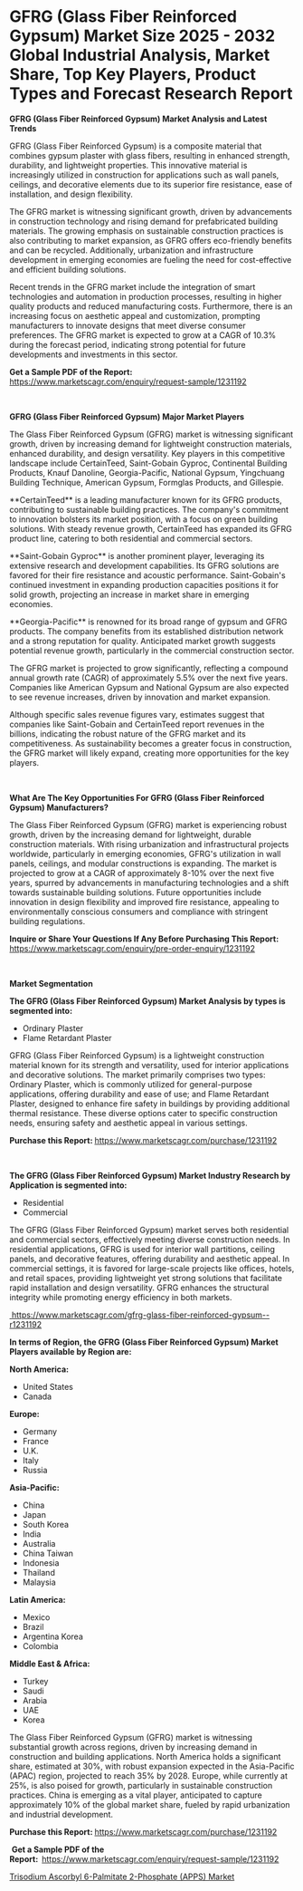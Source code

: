 <p><h1>GFRG (Glass Fiber Reinforced Gypsum) Market Size 2025 - 2032 Global Industrial Analysis, Market Share, Top Key Players, Product Types and Forecast Research Report</h1></p><p><strong>GFRG (Glass Fiber Reinforced Gypsum) Market Analysis and Latest Trends</strong></p>
<p><p>GFRG (Glass Fiber Reinforced Gypsum) is a composite material that combines gypsum plaster with glass fibers, resulting in enhanced strength, durability, and lightweight properties. This innovative material is increasingly utilized in construction for applications such as wall panels, ceilings, and decorative elements due to its superior fire resistance, ease of installation, and design flexibility.</p><p>The GFRG market is witnessing significant growth, driven by advancements in construction technology and rising demand for prefabricated building materials. The growing emphasis on sustainable construction practices is also contributing to market expansion, as GFRG offers eco-friendly benefits and can be recycled. Additionally, urbanization and infrastructure development in emerging economies are fueling the need for cost-effective and efficient building solutions.</p><p>Recent trends in the GFRG market include the integration of smart technologies and automation in production processes, resulting in higher quality products and reduced manufacturing costs. Furthermore, there is an increasing focus on aesthetic appeal and customization, prompting manufacturers to innovate designs that meet diverse consumer preferences. The GFRG market is expected to grow at a CAGR of 10.3% during the forecast period, indicating strong potential for future developments and investments in this sector.</p></p>
<p><strong>Get a Sample PDF of the Report:&nbsp;</strong> <a href="https://www.marketscagr.com/enquiry/request-sample/1231192?utm_campaign=2126&utm_medium=2&utm_source=Github&utm_content=ia&utm_term=15022025&utm_id=gfrg-glass-fiber-reinforced-gypsum">https://www.marketscagr.com/enquiry/request-sample/1231192</a></p>
<p>&nbsp;</p>
<p><strong>GFRG (Glass Fiber Reinforced Gypsum) Major Market Players</strong></p>
<p><p>The Glass Fiber Reinforced Gypsum (GFRG) market is witnessing significant growth, driven by increasing demand for lightweight construction materials, enhanced durability, and design versatility. Key players in this competitive landscape include CertainTeed, Saint-Gobain Gyproc, Continental Building Products, Knauf Danoline, Georgia-Pacific, National Gypsum, Yingchuang Building Technique, American Gypsum, Formglas Products, and Gillespie.</p><p>**CertainTeed** is a leading manufacturer known for its GFRG products, contributing to sustainable building practices. The company's commitment to innovation bolsters its market position, with a focus on green building solutions. With steady revenue growth, CertainTeed has expanded its GFRG product line, catering to both residential and commercial sectors.</p><p>**Saint-Gobain Gyproc** is another prominent player, leveraging its extensive research and development capabilities. Its GFRG solutions are favored for their fire resistance and acoustic performance. Saint-Gobain's continued investment in expanding production capacities positions it for solid growth, projecting an increase in market share in emerging economies.</p><p>**Georgia-Pacific** is renowned for its broad range of gypsum and GFRG products. The company benefits from its established distribution network and a strong reputation for quality. Anticipated market growth suggests potential revenue growth, particularly in the commercial construction sector.</p><p>The GFRG market is projected to grow significantly, reflecting a compound annual growth rate (CAGR) of approximately 5.5% over the next five years. Companies like American Gypsum and National Gypsum are also expected to see revenue increases, driven by innovation and market expansion. </p><p>Although specific sales revenue figures vary, estimates suggest that companies like Saint-Gobain and CertainTeed report revenues in the billions, indicating the robust nature of the GFRG market and its competitiveness. As sustainability becomes a greater focus in construction, the GFRG market will likely expand, creating more opportunities for the key players.</p></p>
<p>&nbsp;</p>
<p><strong>What Are The Key Opportunities For GFRG (Glass Fiber Reinforced Gypsum) Manufacturers?</strong></p>
<p><p>The Glass Fiber Reinforced Gypsum (GFRG) market is experiencing robust growth, driven by the increasing demand for lightweight, durable construction materials. With rising urbanization and infrastructural projects worldwide, particularly in emerging economies, GFRG's utilization in wall panels, ceilings, and modular constructions is expanding. The market is projected to grow at a CAGR of approximately 8-10% over the next five years, spurred by advancements in manufacturing technologies and a shift towards sustainable building solutions. Future opportunities include innovation in design flexibility and improved fire resistance, appealing to environmentally conscious consumers and compliance with stringent building regulations.</p></p>
<p><strong>Inquire or Share Your Questions If Any Before Purchasing This Report:</strong> <a href="https://www.marketscagr.com/enquiry/pre-order-enquiry/1231192?utm_campaign=2126&utm_medium=2&utm_source=Github&utm_content=ia&utm_term=15022025&utm_id=gfrg-glass-fiber-reinforced-gypsum">https://www.marketscagr.com/enquiry/pre-order-enquiry/1231192</a></p>
<p>&nbsp;</p>
<p><strong>Market Segmentation</strong></p>
<p><strong>The GFRG (Glass Fiber Reinforced Gypsum) Market Analysis by types is segmented into:</strong></p>
<p><ul><li>Ordinary Plaster</li><li>Flame Retardant Plaster</li></ul></p>
<p><p>GFRG (Glass Fiber Reinforced Gypsum) is a lightweight construction material known for its strength and versatility, used for interior applications and decorative solutions. The market primarily comprises two types: Ordinary Plaster, which is commonly utilized for general-purpose applications, offering durability and ease of use; and Flame Retardant Plaster, designed to enhance fire safety in buildings by providing additional thermal resistance. These diverse options cater to specific construction needs, ensuring safety and aesthetic appeal in various settings.</p></p>
<p><strong>Purchase this Report:&nbsp;</strong><a href="https://www.marketscagr.com/purchase/1231192?utm_campaign=2126&utm_medium=2&utm_source=Github&utm_content=ia&utm_term=15022025&utm_id=gfrg-glass-fiber-reinforced-gypsum">https://www.marketscagr.com/purchase/1231192</a></p>
<p>&nbsp;</p>
<p><strong>The GFRG (Glass Fiber Reinforced Gypsum) Market Industry Research by Application is segmented into:</strong></p>
<p><ul><li>Residential</li><li>Commercial</li></ul></p>
<p><p>The GFRG (Glass Fiber Reinforced Gypsum) market serves both residential and commercial sectors, effectively meeting diverse construction needs. In residential applications, GFRG is used for interior wall partitions, ceiling panels, and decorative features, offering durability and aesthetic appeal. In commercial settings, it is favored for large-scale projects like offices, hotels, and retail spaces, providing lightweight yet strong solutions that facilitate rapid installation and design versatility. GFRG enhances the structural integrity while promoting energy efficiency in both markets.</p></p>
<p><a href="https://www.marketscagr.com/gfrg-glass-fiber-reinforced-gypsum--r1231192?utm_campaign=2126&utm_medium=2&utm_source=Github&utm_content=ia&utm_term=15022025&utm_id=gfrg-glass-fiber-reinforced-gypsum">&nbsp;https://www.marketscagr.com/gfrg-glass-fiber-reinforced-gypsum--r1231192</a></p>
<p><strong>In terms of Region, the GFRG (Glass Fiber Reinforced Gypsum) Market Players available by Region are:</strong></p>
<p>
    <p> <strong> North America: </strong>
        <ul>
            <li>United States</li>
            <li>Canada</li>
        </ul>
        </p> 
    <p> <strong> Europe: </strong>
        <ul>
            <li>Germany</li>
            <li>France</li>
            <li>U.K.</li>
            <li>Italy</li>
            <li>Russia</li>
        </ul>
        </p> 
    <p> <strong> Asia-Pacific: </strong>
        <ul>
            <li>China</li>
            <li>Japan</li>
            <li>South Korea</li>
            <li>India</li>
            <li>Australia</li>
            <li>China Taiwan</li>
            <li>Indonesia</li>
            <li>Thailand</li>
            <li>Malaysia</li>
        </ul>
        </p> 
    <p> <strong> Latin America: </strong>
        <ul>
            <li>Mexico</li>
            <li>Brazil</li>
            <li>Argentina Korea</li>
            <li>Colombia</li>
        </ul>
        </p> 
    <p> <strong> Middle East & Africa: </strong>
        <ul>
            <li>Turkey</li>
            <li>Saudi</li>
            <li>Arabia</li>
            <li>UAE</li>
            <li>Korea</li>
        </ul>
    </p>
    </p>
<p><p>The Glass Fiber Reinforced Gypsum (GFRG) market is witnessing substantial growth across regions, driven by increasing demand in construction and building applications. North America holds a significant share, estimated at 30%, with robust expansion expected in the Asia-Pacific (APAC) region, projected to reach 35% by 2028. Europe, while currently at 25%, is also poised for growth, particularly in sustainable construction practices. China is emerging as a vital player, anticipated to capture approximately 10% of the global market share, fueled by rapid urbanization and industrial development.</p></p>
<p><strong>Purchase this Report: </strong><a href="https://www.marketscagr.com/purchase/1231192?utm_campaign=2126&utm_medium=2&utm_source=Github&utm_content=ia&utm_term=15022025&utm_id=gfrg-glass-fiber-reinforced-gypsum">https://www.marketscagr.com/purchase/1231192</a></p>
<p>&nbsp;<strong>Get a Sample PDF of the Report:&nbsp;&nbsp;</strong><a href="https://www.marketscagr.com/enquiry/request-sample/1231192?utm_campaign=2126&utm_medium=2&utm_source=Github&utm_content=ia&utm_term=15022025&utm_id=gfrg-glass-fiber-reinforced-gypsum">https://www.marketscagr.com/enquiry/request-sample/1231192</a></p>
<p><strong></strong></p>
<p><p><a href="https://github.com/gukenneth26571/Market-Research-Report-List-1/blob/main/trisodium-ascorbyl-6-palmitate-2-phosphate-apps-market.md?utm_campaign=2126&utm_medium=2&utm_source=Github&utm_content=ia&utm_term=15022025&utm_id=gfrg-glass-fiber-reinforced-gypsum">Trisodium Ascorbyl 6-Palmitate 2-Phosphate (APPS) Market</a></p></p>